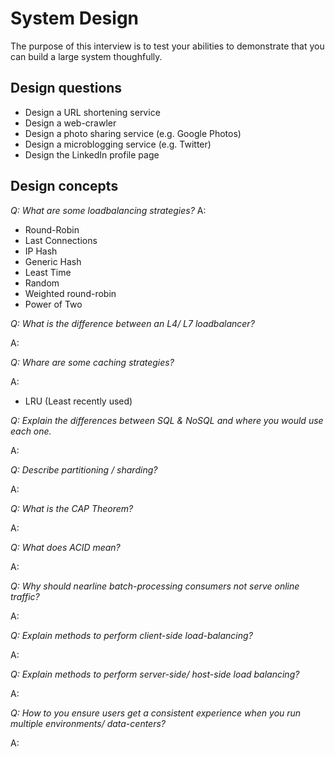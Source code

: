 # System Design
The purpose of this interview is to test your abilities to demonstrate that you can build a large system thoughfully.

## Design questions
* Design a URL shortening service
* Design a web-crawler
* Design a photo sharing service (e.g. Google Photos)
* Design a microblogging service (e.g. Twitter)
* Design the LinkedIn profile page

## Design concepts

*Q: What are some loadbalancing strategies?*
A:

* Round-Robin
* Last Connections
* IP Hash
* Generic Hash
* Least Time
* Random
* Weighted round-robin
* Power of Two

*Q: What is the difference between an L4/ L7 loadbalancer?*

A:

*Q: Whare are some caching strategies?*

A:

* LRU (Least recently used)


*Q: Explain the differences between SQL & NoSQL and where you would use each one.*

A:


*Q: Describe partitioning / sharding?*

A:

*Q: What is the CAP Theorem?* 

A:

*Q: What does ACID mean?*

A:

*Q: Why should nearline batch-processing consumers not serve online traffic?*

A:

*Q: Explain methods to perform client-side load-balancing?*

A:

*Q: Explain methods to perform server-side/ host-side load balancing?*

A: 

*Q: How to you ensure users get a consistent experience when you run multiple environments/ data-centers?*

A:
